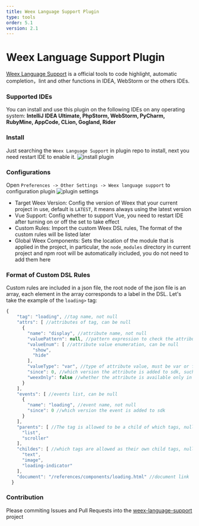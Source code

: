 ```yaml
---
title: Weex Language Support Plugin
type: tools
order: 5.1
version: 2.1
---
```


# Weex Language Support Plugin

[Weex Language Support](https://plugins.jetbrains.com/plugin/9189-weex-language-support) is a official tools to code highlight, automatic completion，lint and other functions in IDEA, WebStorm or the others IDEs.

### Supported IDEs
You can install and use this plugin on the following IDEs on any operating system:
**IntelliJ IDEA Ultimate, PhpStorm,  WebStorm,  PyCharm,  RubyMine,  AppCode,  CLion,  Gogland,  Rider**

### Install
Just searching the `Weex Language Support` in plugin repo to install, next you need restart IDE to enable it.
![install plugin](https://img.alicdn.com/tfs/TB1y6nrXwvGK1Jjy0FdXXaxzVXa-1316-462.png)

### Configurations
Open `Preferences -> Other Settings -> Weex language support` to configuration plugin
![plugin settings](https://img.alicdn.com/tfs/TB1FonrXwvGK1Jjy0FgXXX9hFXa-559-244.png)
- Target Weex Version: Config the version of Weex that your current project in use, default is `LATEST`, it means always using the latest version
- Vue Support: Config whether to support Vue, you need to restart IDE after turning on or off the set to take effect
- Custom Rules: Import the custom Weex DSL rules, The format of the custom rules will be listed later
- Global Weex Components: Sets the location of the module that is applied in the project, in particular, the `node_modules` directory in current project and npm root will be automatically included, you do not need to add them here


### Format of Custom DSL Rules
Custom rules are included in a json file, the root node of the json file is an array, each element in the array corresponds to a label in the DSL.
Let's take the example of the `loading>` tag:
```js
{
    "tag": "loading", //tag name, not null
    "attrs": [ //attributes of tag, can be null
      {
        "name": "display", //attribute name, not null
        "valuePattern": null, //pattern expression to check the attribute value, can be null
        "valueEnum": [ //attribute value enumeration, can be null
          "show",
          "hide"
        ],
        "valueType": "var", //type of attribute value, must be var or function
        "since": 0, //which version the attribute is added to sdk, such as 0.11
        "weexOnly": false //whether the attribute is available only in 1.0 syntax, default is false
      }
    ],
    "events": [ //events list, can be null
      {
        "name": "loading", //event name, not null
        "since": 0 //which version the event is added to sdk
      }
    ],
    "parents": [ //The tag is allowed to be a child of which tags, null means no restrictions
      "list",
      "scroller"
    ],
    "childes": [ //which tags are allowed as their own child tags, null means no restrictions
      "text",
      "image",
      "loading-indicator"
    ],
    "document": "/references/components/loading.html" //document link
  }
```

### Contribution
Please commiting Issues and Pull Requests into the [weex-language-support](https://github.com/misakuo/weex-language-support) project
